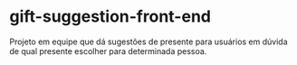 # gift-suggestion-front-end
Projeto em equipe que dá sugestões de presente para usuários em dúvida de qual presente escolher para determinada pessoa.
